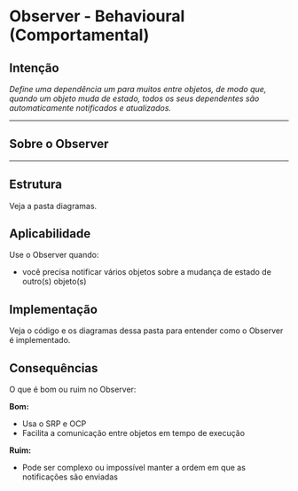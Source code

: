 # Observer - Behavioural (Comportamental)

## Intenção

*Define uma dependência um para muitos entre objetos, de modo que, quando um objeto muda de estado, todos os seus dependentes são automaticamente notificados e atualizados.*

---

## Sobre o Observer

---

## Estrutura

Veja a pasta diagramas.

## Aplicabilidade

Use o Observer quando:

- você precisa notificar vários objetos sobre a mudança de estado de outro(s) objeto(s)

## Implementação

Veja o código e os diagramas dessa pasta para entender como o Observer é implementado.

## Consequências

O que é bom ou ruim no Observer:

**Bom:**
- Usa o SRP e OCP
- Facilita a comunicação entre objetos em tempo de execução

**Ruim:**
- Pode ser complexo ou impossível manter a ordem em que as notificações são enviadas